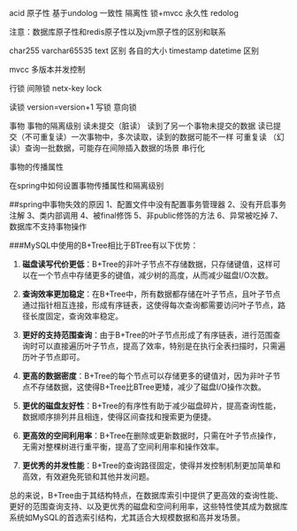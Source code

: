 acid
原子性 基于undolog
一致性 
隔离性 锁+mvcc
永久性 redolog

注意：数据库原子性和redis原子性以及jvm原子性的区别和联系

char255 varchar65535 text 区别 各自的大小
timestamp datetime 区别

mvcc 多版本并发控制

行锁 
间隙锁
netx-key lock

读锁 version=version+1
写锁
意向锁


事物
事物的隔离级别
读未提交（脏读） 读到了另一个事物未提交的数据
读已提交（不可重复读）一次事物中，多次读取，读到的数据可能不一样
可重复读 （幻读）查询一批数据，可能存在间隙插入数据的场景
串行化

事物的传播属性

在spring中如何设置事物传播属性和隔离级别

##spring中事物失效的原因
1、配置文件中没有配置事务管理器
2、没有开启事务注解
3、类内部调用
4、被final修饰
5、非public修饰的方法
6、异常被吃掉
7、数据库不支持事物操作


###MySQL中使用的B+Tree相比于BTree有以下优势：

1. **磁盘读写代价更低**：B+Tree的非叶子节点不存储数据，只存储键值，这样可以在一个节点中存储更多的键值，减少树的高度，从而减少磁盘I/O次数。

2. **查询效率更加稳定**：在B+Tree中，所有数据都存储在叶子节点，且叶子节点通过指针相互连接，形成有序链表，这使得每次查询都需要访问叶子节点，路径长度固定，查询效率稳定。

3. **更好的支持范围查询**：由于B+Tree的叶子节点形成了有序链表，进行范围查询时可以直接遍历叶子节点，提高了效率，特别是在执行全表扫描时，只需遍历叶子节点即可。

4. **更高的数据密度**：B+Tree的每个节点可以存储更多的键值对，因为非叶子节点不存储数据，这使得B+Tree比BTree更矮，减少了磁盘I/O操作次数。

5. **更优的磁盘友好性**：B+Tree的有序性有助于减少磁盘碎片，提高查询性能，数据顺序排列并且相连，使得区间查找和搜索更为便捷。

6. **更高效的空间利用率**：B+Tree在删除或更新数据时，只需在叶子节点操作，无需对整棵树进行重平衡，提高了空间利用率和操作效率。

7. **更优秀的并发性能**：B+Tree的查询路径固定，使得并发控制机制更加简单和高效，有效避免死锁和其他并发问题。

总的来说，B+Tree由于其结构特点，在数据库索引中提供了更高效的查询性能、更好的范围查询支持、以及更优秀的磁盘和空间利用率，这些特性使其成为数据库系统如MySQL的首选索引结构，尤其适合大规模数据和高并发场景。
